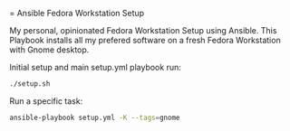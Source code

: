 = Ansible Fedora Workstation Setup

My personal, opinionated Fedora Workstation Setup using Ansible.
This Playbook installs all my prefered software on a fresh Fedora Workstation with Gnome desktop.

Initial setup and main setup.yml playbook run:
```bash
./setup.sh
```

Run a specific task:
```bash
ansible-playbook setup.yml -K --tags=gnome
```